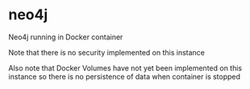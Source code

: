 # neo4j
Neo4j running in Docker container

Note that there is no security implemented on this instance

Also note that Docker Volumes have not yet been implemented on this instance so there is no persistence of data when container is stopped
